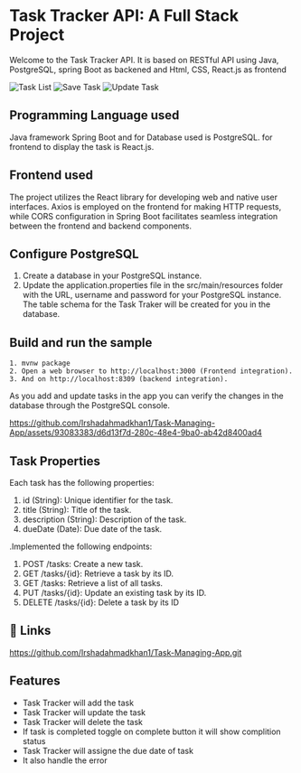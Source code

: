 # Task Tracker API: A Full Stack Project

Welcome to the Task Tracker API. It is based on RESTful API using Java, PostgreSQL, spring Boot as backened and Html, CSS, React.js as frontend

![Task List](https://github.com/Irshadahmadkhan1/Task-Managing-App/assets/93083383/799b1c78-9590-4f57-b914-8835eb09fe34)
![Save Task](https://github.com/Irshadahmadkhan1/Task-Managing-App/assets/93083383/00438d0a-7701-4358-90f3-46d05a488a5b)
![Update Task](https://github.com/Irshadahmadkhan1/Task-Managing-App/assets/93083383/ff873283-2e7f-46e5-bcbd-76e84d5d4847)

## Programming Language used

Java framework Spring Boot and for Database used is PostgreSQL.
for frontend to display the task is React.js.

## Frontend used
The project utilizes the React library for developing web and native user interfaces. Axios is employed on the frontend for making HTTP requests, while CORS configuration in Spring Boot facilitates seamless integration between the frontend and backend components.
## Configure PostgreSQL

   1) Create a database in your PostgreSQL instance.
   2) Update the application.properties file in the src/main/resources folder with the URL, username and password for your PostgreSQL instance. The table schema for the Task Traker  will be created for you in the database.
      
## Build and run the sample

    1. mvnw package
    2. Open a web browser to http://localhost:3000 (Frontend integration).
    3. And on http://localhost:8309 (backend integration).

As you add and update tasks in the app you can verify the changes in the database through the PostgreSQL console.

https://github.com/Irshadahmadkhan1/Task-Managing-App/assets/93083383/d6d13f7d-280c-48e4-9ba0-ab42d8400ad4

 
## Task Properties
Each task has the following properties:

1. id (String): Unique identifier for the task.
2. title (String): Title of the task.
3. description (String): Description of the task.
4. dueDate (Date): Due date of the task.

.Implemented the following endpoints:

1. POST /tasks: Create a new task.
2. GET /tasks/{id}: Retrieve a task by its ID.
3. GET /tasks: Retrieve a list of all tasks.
4. PUT /tasks/{id}: Update an existing task by its ID.
5. DELETE /tasks/{id}: Delete a task by its ID
## 🔗 Links
https://github.com/Irshadahmadkhan1/Task-Managing-App.git
## Features

- Task Tracker will add the  task
- Task Tracker will update the task
- Task Tracker will delete the task
- If task is completed toggle on complete button it will show complition status
- Task Tracker will assigne the due date of task
- It also handle the error


